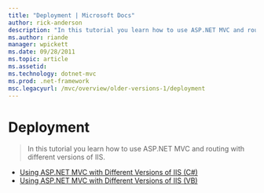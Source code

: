 ```yaml
---
title: "Deployment | Microsoft Docs"
author: rick-anderson
description: "In this tutorial you learn how to use ASP.NET MVC and routing with different versions of IIS."
ms.author: riande
manager: wpickett
ms.date: 09/28/2011
ms.topic: article
ms.assetid: 
ms.technology: dotnet-mvc
ms.prod: .net-framework
msc.legacyurl: /mvc/overview/older-versions-1/deployment
---
```

Deployment
====================
> In this tutorial you learn how to use ASP.NET MVC and routing with different versions of IIS.


- [Using ASP.NET MVC with Different Versions of IIS (C#)](using-asp-net-mvc-with-different-versions-of-iis-cs.md)
- [Using ASP.NET MVC with Different Versions of IIS (VB)](using-asp-net-mvc-with-different-versions-of-iis-vb.md)